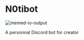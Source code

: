 # N0tibot
![memed-io-output](https://user-images.githubusercontent.com/51421090/236765936-c90d0b4f-bd02-49ae-a039-5177740c6388.jpeg)

A personnal Discord bot for creator
